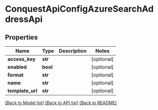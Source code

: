 # ConquestApiConfigAzureSearchAddressApi

## Properties
Name | Type | Description | Notes
------------ | ------------- | ------------- | -------------
**access_key** | **str** |  | [optional] 
**enabled** | **bool** |  | [optional] 
**format** | **str** |  | [optional] 
**name** | **str** |  | [optional] 
**template_url** | **str** |  | [optional] 

[[Back to Model list]](../README.md#documentation-for-models) [[Back to API list]](../README.md#documentation-for-api-endpoints) [[Back to README]](../README.md)



